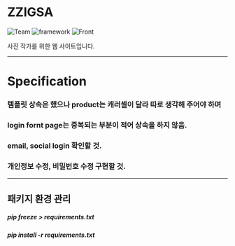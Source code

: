 # ZZIGSA
![Team](https://img.shields.io/badge/Team-zzigsa-brightgreen)
![framework](https://img.shields.io/badge/Framework-Django-blue)
![Front](https://img.shields.io/badge/Front-Html5up-ff69b4)

사진 작가를 위한 웹 사이트입니다.
* * *
# Specification

### 템플릿 상속은 했으나 product는 캐러셀이 달라 따로 생각해 주어야 하며

### login fornt page는  중복되는 부분이 적어 상속을 하지 않음.

### email, social login 확인할 것.

### 개인정보 수정, 비밀번호 수정 구현할 것.
* * *
## 패키지 환경 관리

##### pip freeze > requirements.txt

##### pip install -r requirements.txt